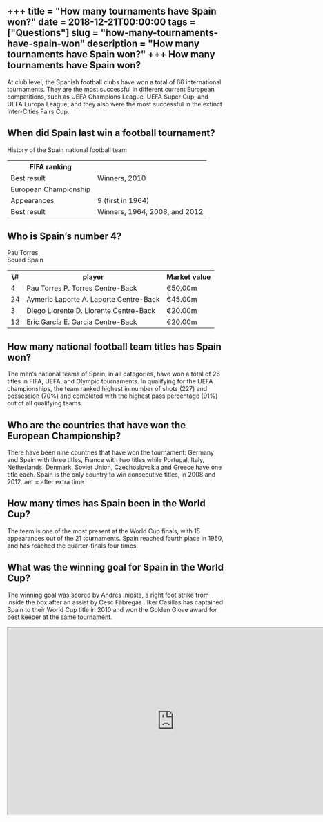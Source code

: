 +++
title = "How many tournaments have Spain won?"
date = 2018-12-21T00:00:00
tags = ["Questions"]
slug = "how-many-tournaments-have-spain-won"
description = "How many tournaments have Spain won?"
+++
How many tournaments have Spain won?
------------------------------------

At club level, the Spanish football clubs have won a total of 66 international tournaments. They are the most successful in different current European competitions, such as UEFA Champions League, UEFA Super Cup, and UEFA Europa League; and they also were the most successful in the extinct Inter-Cities Fairs Cup.

When did Spain last win a football tournament?
----------------------------------------------

History of the Spain national football team

<table><tr><th>FIFA ranking</th></tr><tr><td>Best result</td><td>Winners, 2010</td></tr><tr><td>European Championship</td></tr><tr><td>Appearances</td><td>9 (first in 1964)</td></tr><tr><td>Best result</td><td>Winners, 1964, 2008, and 2012</td></tr></table>

Who is Spain’s number 4?
------------------------

Pau Torres  
Squad Spain

<table><tr><th>\#</th><th>player</th><th>Market value</th></tr><tr><td>4</td><td>Pau Torres P. Torres Centre-Back</td><td>€50.00m</td></tr><tr><td>24</td><td>Aymeric Laporte A. Laporte Centre-Back</td><td>€45.00m</td></tr><tr><td>3</td><td>Diego Llorente D. Llorente Centre-Back</td><td>€20.00m</td></tr><tr><td>12</td><td>Eric García E. García Centre-Back</td><td>€20.00m</td></tr></table>

How many national football team titles has Spain won?
-----------------------------------------------------

The men’s national teams of Spain, in all categories, have won a total of 26 titles in FIFA, UEFA, and Olympic tournaments. In qualifying for the UEFA championships, the team ranked highest in number of shots (227) and possession (70%) and completed with the highest pass percentage (91%) out of all qualifying teams.

Who are the countries that have won the European Championship?
--------------------------------------------------------------

There have been nine countries that have won the tournament: Germany and Spain with three titles, France with two titles while Portugal, Italy, Netherlands, Denmark, Soviet Union, Czechoslovakia and Greece have one title each. Spain is the only country to win consecutive titles, in 2008 and 2012. aet = after extra time

How many times has Spain been in the World Cup?
-----------------------------------------------

The team is one of the most present at the World Cup finals, with 15 appearances out of the 21 tournaments. Spain reached fourth place in 1950, and has reached the quarter-finals four times.

What was the winning goal for Spain in the World Cup?
-----------------------------------------------------

The winning goal was scored by Andrés Iniesta, a right foot strike from inside the box after an assist by Cesc Fàbregas . Iker Casillas has captained Spain to their World Cup title in 2010 and won the Golden Glove award for best keeper at the same tournament.

<iframe allow="accelerometer; autoplay; clipboard-write; encrypted-media; gyroscope; picture-in-picture" allowfullscreen="" class="__youtube_prefs__  epyt-is-override  no-lazyload" data-no-lazy="1" data-origheight="433" data-origwidth="770" data-skipgform_ajax_framebjll="" height="433" id="_ytid_47529" loading="lazy" src="https://www.youtube.com/embed/y9bb6Ce3Cec?enablejsapi=1&autoplay=0&cc_load_policy=0&cc_lang_pref=&iv_load_policy=1&loop=0&modestbranding=0&rel=1&fs=1&playsinline=0&autohide=2&theme=dark&color=red&controls=1&" title="YouTube player" width="770"></iframe>